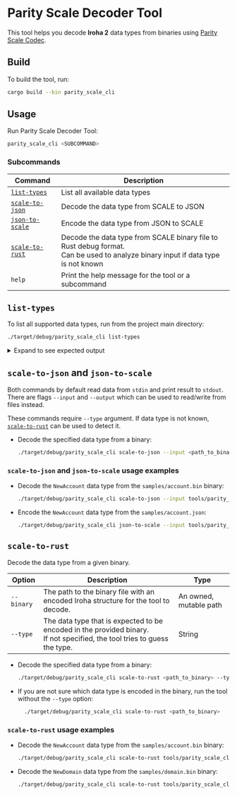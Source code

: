 # Parity Scale Decoder Tool

This tool helps you decode **Iroha 2** data types from binaries using [Parity Scale Codec](https://github.com/paritytech/parity-scale-codec).

## Build

To build the tool, run:

```bash
cargo build --bin parity_scale_cli
```

## Usage

Run Parity Scale Decoder Tool:

```bash
parity_scale_cli <SUBCOMMAND>
```

### Subcommands

| Command                                             | Description                                                                                                                        |
|-----------------------------------------------------|------------------------------------------------------------------------------------------------------------------------------------|
| [`list-types`](#list-types)                         | List all available data types                                                                                                      |
| [`scale-to-json`](#scale-to-json-and-json-to-scale) | Decode the data type from SCALE to JSON                                                                                            |
| [`json-to-scale`](#scale-to-json-and-json-to-scale) | Encode the data type from JSON to SCALE                                                                                            |
| [`scale-to-rust`](#scale-to-rust)                   | Decode the data type from SCALE binary file to Rust debug format.<br>Can be used to analyze binary input if data type is not known |
| `help`                                              | Print the help message for the tool or a subcommand                                                                                |

## `list-types`

To list all supported data types, run from the project main directory:

```bash
./target/debug/parity_scale_cli list-types
```

<details> <summary> Expand to see expected output</summary>

```
Account
AccountEvent
AccountEventFilter
AccountEventSet
AccountId
AccountMintBox
AccountPermissionChanged
AccountRoleChanged
Action
Algorithm
...

344 types are supported
```

</details>

## `scale-to-json` and `json-to-scale`

Both commands by default read data from `stdin` and print result to `stdout`.
There are flags `--input` and `--output` which can be used to read/write from files instead.

These commands require `--type` argument. If data type is not known, [`scale-to-rust`](#scale-to-rust) can be used to detect it.

* Decode the specified data type from a binary:

  ```bash
  ./target/debug/parity_scale_cli scale-to-json --input <path_to_binary> --type <type>
  ```

### `scale-to-json` and `json-to-scale` usage examples

* Decode the `NewAccount` data type from the `samples/account.bin` binary:

  ```bash
  ./target/debug/parity_scale_cli scale-to-json --input tools/parity_scale_cli/samples/account.bin --type NewAccount
  ```

* Encode the `NewAccount` data type from the `samples/account.json`:

  ```bash
  ./target/debug/parity_scale_cli json-to-scale --input tools/parity_scale_cli/samples/account.json --output result.bin --type NewAccount
  ```

## `scale-to-rust`

Decode the data type from a given binary.

|   Option   |                                                          Description                                                          |          Type          |
| ---------- | ----------------------------------------------------------------------------------------------------------------------------- | ---------------------- |
| `--binary` | The path to the binary file with an encoded Iroha structure for the tool to decode.                                           | An owned, mutable path |
| `--type`   | The data type that is expected to be encoded in the provided binary.<br />If not specified, the tool tries to guess the type. | String                 |

* Decode the specified data type from a binary:

  ```bash
  ./target/debug/parity_scale_cli scale-to-rust <path_to_binary> --type <type>
  ```

* If you are not sure which data type is encoded in the binary, run the tool without the `--type` option:

  ```bash
    ./target/debug/parity_scale_cli scale-to-rust <path_to_binary>
  ```

### `scale-to-rust` usage examples

* Decode the `NewAccount` data type from the `samples/account.bin` binary:

  ```bash
  ./target/debug/parity_scale_cli scale-to-rust tools/parity_scale_cli/samples/account.bin --type NewAccount
  ```

* Decode the `NewDomain` data type from the `samples/domain.bin` binary:

  ```bash
  ./target/debug/parity_scale_cli scale-to-rust tools/parity_scale_cli/samples/domain.bin --type NewDomain
  ```
